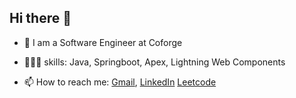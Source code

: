 ## Hi there 👋

- 🔭 I am a Software Engineer at Coforge
- 🧑🏻‍💻 skills: Java, Springboot, Apex, Lightning Web Components

- 📫 How to reach me: [Gmail](vedantsingh19dec@gmail.com), 
                      [LinkedIn](https://www.linkedin.com/in/vedantsi/)
                      [Leetcode](https://leetcode.com/u/Danti19/)
